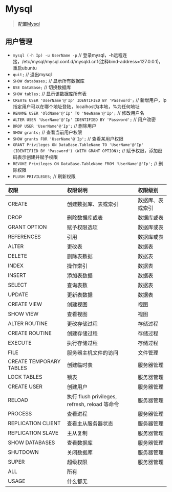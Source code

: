 # Mysql
>[配置Mysql](https://blog.csdn.net/tyt_XiaoTao/article/details/80664740 "mysql")

## 用户管理
+ `mysql (-h Ip) -u UserName -p`	// 登录mysql，-h远程连接，/etc/mysql/mysql.conf.d/mysqld.cnf(注释bind-address=127.0.0.1)，重启ubuntu
+ `quit;`	// 退出mysql
+ `SHOW databases;`	// 显示所有数据库
+ `USE DataBase;`	// 切换数据库
+ `SHOW tables;`	// 显示该数据库所有表
+ `CREATE USER 'UserName'@'Ip' IDENTIFIED BY 'Password';`	// 新增用户，Ip指定用户可以在哪个地址登陆，localhost为本地，%为任何地址
+ `RENAME USER 'OldName'@'Ip' TO 'NewName'@'Ip';`	// 修改用户名
+ `ALTER USER 'UserName'@'Ip' IDENTIFIED BY 'Password';`	// 用户改密
+ `DROP USER 'UserName'@'Ip';`	// 删除用户
+ `SHOW grants;`	// 查看当前用户权限
+ `SHOW grants FOR 'UserName'@'Ip';`	// 查看某用户权限
+ `GRANT Privileges ON DataBase.TableName TO 'UserName'@'Ip' (IDENTIFIED BY 'Password') (WITH GRANT OPTION);`	// 赋予权限，添加密码表示创建并赋予权限
+ `REVOKE Privileges ON DataBase.TableName FROM 'UserName'@'Ip';`	// 删除权限
+ `FLUSH PRIVILEGES;`	// 刷新权限

|权限|权限说明|权限级别|
|:--|:--|:--|
|CREATE|创建数据库、表或索引|数据库、表或索引|
|DROP|删除数据库或表|数据库或表|
|GRANT OPTION|赋予权限选项|数据库或表|
|REFERENCES|引用|数据库或表|
|ALTER|更改表|数据表|
|DELETE|删除表数据|数据表|
|INDEX|操作索引|数据表|
|INSERT|添加表数据|数据表|
|SELECT|查询表数|数据表|
|UPDATE|更新表数据|数据表|
|CREATE VIEW|创建视图|视图|
|SHOW VIEW|查看视图|视图|
|ALTER ROUTINE|更改存储过程|存储过程|
|CREATE ROUTINE|创建存储过程|存储过程|
|EXECUTE|执行存储过程|存储过程|
|FILE|服务器主机文件的访问|文件管理|
|CREATE TEMPORARY TABLES|创建临时表|服务器管理|
|LOCK TABLES|锁表|服务器管理|
|CREATE USER|创建用户|服务器管理|
|RELOAD|执行 flush privileges, refresh, reload 等命令|服务器管理|
|PROCESS|查看进程|服务器管理|
|REPLICATION CLIENT|查看主从服务器状态|服务器管理|
|REPLICATION SLAVE|主从复制|服务器管理|
|SHOW DATABASES	|查看数据库|服务器管理|
|SHUTDOWN	|关闭数据库|服务器管理|
|SUPER|超级权限	|服务器管理|
|ALL|所有||
|USAGE|什么都无||

## 